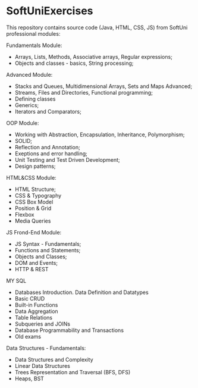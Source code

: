 # SoftUniExercises
This repository contains source code (Java, HTML, CSS, JS) from SoftUni professional modules:

Fundamentals Module: 
* Arrays, Lists, Methods, Associative arrays, Regular expressions;
* Objects and classes - basics, String processing;

Advanced Module:
* Stacks and Queues, Multidimensional Arrays, Sets and Maps Advanced;
* Streams, Files and Directories, Functional programming;
* Defining classes
* Generics;
* Iterators and Comparators;

OOP Module:
* Working with Abstraction, Encapsulation, Inheritance, Polymorphism;
* SOLID;
* Reflection and Annotation;
* Exeptions and error handling;
* Unit Testing and Test Driven Development;
* Design patterns;

HTML&CSS Module:
* HTML Structure;
* CSS & Typography
* CSS Box Model
* Position & Grid
* Flexbox
* Media Queries

JS Frond-End Module:
* JS Syntax - Fundamentals;
* Functions and Statements;
* Objects and Classes;
* DOM and Events;
* HTTP & REST

MY SQL
* Databases Introduction. Data Definition and Datatypes
* Basic CRUD
* Built-in Functions
* Data Aggregation
* Table Relations
* Subqueries and JOINs
* Database Programmability and Transactions
* Old exams

 
Data Structures - Fundamentals:
* Data Structures and Complexity
* Linear Data Structures
* Trees Representation and Traversal (BFS, DFS)
* Heaps, BST

